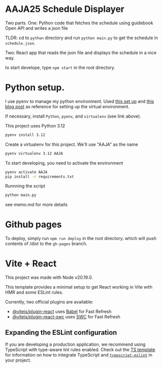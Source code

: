 # AAJA25 Schedule Displayer

Two parts. 
One: Python code that fetches the schedule using guidebook Open API and writes a json file

TLDR: cd to `python` directory and run `python main.py` to get the schedule in `schedule.json`.

Two: React app that reads the json file and displays the schedule in a nice way.

to start develope, type `npm start` in the root directory.


# Python setup. 

I use pyenv to manage my python environment. Used [this set up](https://github.com/BostonGlobe/data-school-closings-scraper?tab=readme-ov-file#setup) and [this blog post](https://medium.com/@miqui.ferrer/the-ultimate-guide-to-managing-python-virtual-environments-in-macos-c8cb49bf0a3c) as reference for setting up the virtual environment.

If necessary, install `Python`, `pyenv`, and `virtualenv` (see link above).

This project uses Python 3.12

```bash
pyenv install 3.12
```

Create a virtualenv for this project. We'll use "AAJA" as the name

```bash
pyenv virtualenv 3.12 AAJA
```
To start developing, you need to activate the environment

```bash
pyenv activate AAJA
pip install -r requirements.txt
```

Runnning the script
```bash
python main.py
```

see memo.md for more details

# Github pages 

To deploy, simply run `npm run deploy` in the root directory. which will push contents of /dist to the `gh-pages` branch.


# Vite + React

This project was made with Node v20.19.0.

This template provides a minimal setup to get React working in Vite with HMR and some ESLint rules.

Currently, two official plugins are available:

- [@vitejs/plugin-react](https://github.com/vitejs/vite-plugin-react/blob/main/packages/plugin-react) uses [Babel](https://babeljs.io/) for Fast Refresh
- [@vitejs/plugin-react-swc](https://github.com/vitejs/vite-plugin-react/blob/main/packages/plugin-react-swc) uses [SWC](https://swc.rs/) for Fast Refresh

## Expanding the ESLint configuration

If you are developing a production application, we recommend using TypeScript with type-aware lint rules enabled. Check out the [TS template](https://github.com/vitejs/vite/tree/main/packages/create-vite/template-react-ts) for information on how to integrate TypeScript and [`typescript-eslint`](https://typescript-eslint.io) in your project.
